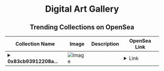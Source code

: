 <div align="center">

# Digital Art Gallery

## Trending Collections on OpenSea

| Collection Name                       | Image                                                                                     | Description                       | OpenSea Link                                                                                          |
|---------------------------------------|-------------------------------------------------------------------------------------------|-----------------------------------|--------------------------------------------------------------------------------------------------------|
| **<details><summary>0x83cb93912208a...</summary>0x83cb93912208aa5ff65ac5ff5b88185416fd3723</details>** | ![Image](https://i2.seadn.io/optimism/0xe1eeaf7229c9701dc5e0392c73ba7870c483f6f8/0553b06cfcbe6ba9b1e38bdc613fda/0e0553b06cfcbe6ba9b1e38bdc613fda.jpeg?w=200&auto=format) |  | <details><summary>Link</summary>[0x83cb93912208aa5ff65ac5ff5b88185416fd3723](https://opensea.io/collection/0x83cb93912208aa5ff65ac5ff5b88185416fd3723)</details> |

</div>